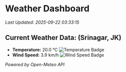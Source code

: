 
# Weather Dashboard

_Last Updated: 2025-09-22 03:33:15_

## Current Weather Data: (Srinagar, JK)
- **Temperature:** 20.0 °C ![Temperature Badge](https://img.shields.io/badge/Temperature-Medium%20Temp-green)
- **Wind Speed:** 3.9 km/h ![Wind Speed Badge](https://img.shields.io/badge/Wind%20Speed-Light%20Wind-blue)

*Powered by Open-Meteo API*
